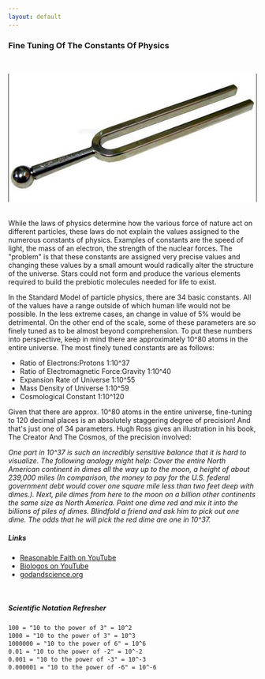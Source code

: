 ```yaml
---
layout: default
---
```


### Fine Tuning Of The Constants Of Physics
&nbsp;

![](/images/tuning_fork.jpg)
&nbsp;

While the laws of physics determine how the various force of nature act on different particles, these
laws do not explain the values assigned to the numerous constants of physics. Examples of constants are
the speed of light, the mass of an electron, the strength of the nuclear forces. The "problem" is that these
constants are assigned very precise values and changing these values by a small amount would radically alter
the structure of the universe. Stars could not form and produce the various elements required to build the
prebiotic molecules needed for life to exist.

In the Standard Model of particle physics, there are 34 basic constants. All of the values have a range outside of which
human life would not be possible. In the less extreme cases, an change in value of 5% would be detrimental. On the other
end of the scale, some of these parameters are so finely tuned as to be almost beyond comprehension. To put these numbers into
perspective, keep in mind there are approximately 10^80 atoms in the entire universe. The most finely tuned constants are as
follows:

- Ratio of Electrons:Protons               1:10^37
- Ratio of Electromagnetic Force:Gravity   1:10^40
- Expansion Rate of Universe               1:10^55
- Mass Density of Universe                 1:10^59
- Cosmological Constant                    1:10^120

Given that there are approx. 10^80 atoms in the entire universe, fine-tuning to 120 decimal places is an absolutely staggering degree of precision!
And that's just one of 34 parameters. Hugh Ross gives an illustration in his book, The Creator And The Cosmos, of the precision involved:

<i>
One part in 10^37 is such an incredibly sensitive balance that it is hard to visualize. The following analogy might help: Cover the entire 
North American continent in dimes all the way up to the moon, a height of about 239,000 miles (In comparison, the money to pay for the U.S. 
federal government debt would cover one square mile less than two feet deep with dimes.). Next, pile dimes from here to the moon on a billion 
other continents the same size as North America. Paint one dime red and mix it into the billions of piles of dimes. Blindfold a friend and 
ask him to pick out one dime. The odds that he will pick the red dime are one in 10^37.
</i>

##### Links

- [Reasonable Faith on YouTube](https://www.youtube.com/watch?v=UpIiIaC4kRA)   
- [Biologos on YouTube](https://biologos.org/common-questions/gods-relationship-to-creation/fine-tuning)  
- [godandscience.org](http://www.godandscience.org/apologetics/designun.html)  
   
&nbsp;

##### Scientific Notation Refresher

```
100 = "10 to the power of 3" = 10^2   
1000 = "10 to the power of 3" = 10^3
1000000 = "10 to the power of 6" = 10^6
0.01 = "10 to the power of -2" = 10^-2
0.001 = "10 to the power of -3" = 10^-3
0.000001 = "10 to the power of -6" = 10^-6
```